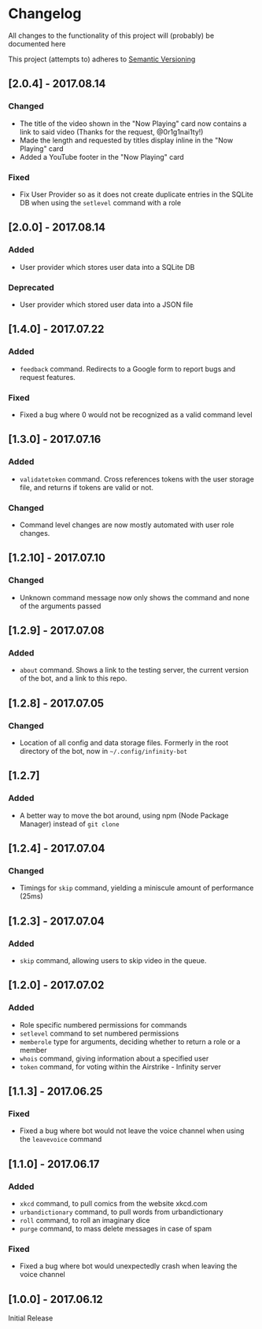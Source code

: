 # Changelog
All changes to the functionality of this project will (probably) be documented here

This project (attempts to) adheres to [Semantic Versioning](semver.org)

## [2.0.4] - 2017.08.14
### Changed
- The title of the video shown in the "Now Playing" card now contains a link to said video (Thanks for the request, @0r1g1nai1ty!)
- Made the length and requested by titles display inline in the "Now Playing" card
- Added a YouTube footer in the "Now Playing" card

### Fixed
- Fix User Provider so as it does not create duplicate entries in the SQLite DB when using the `setlevel` command with a role

## [2.0.0] - 2017.08.14
### Added
- User provider which stores user data into a SQLite DB

### Deprecated
- User provider which stored user data into a JSON file

## [1.4.0] - 2017.07.22
### Added
- `feedback` command. Redirects to a Google form to report bugs and request features.

### Fixed
- Fixed a bug where 0 would not be recognized as a valid command level

## [1.3.0] - 2017.07.16
### Added
- `validatetoken` command. Cross references tokens with the user storage file, and returns if tokens are valid or not.

### Changed
- Command level changes are now mostly automated with user role changes.

## [1.2.10] - 2017.07.10
### Changed
- Unknown command message now only shows the command and none of the arguments passed

## [1.2.9] - 2017.07.08
### Added
- `about` command. Shows a link to the testing server, the current version of the bot, and a link to this repo.

## [1.2.8] - 2017.07.05
### Changed
- Location of all config and data storage files. Formerly in the root directory of the bot, now in `~/.config/infinity-bot`

## [1.2.7]
### Added
- A better way to move the bot around, using npm (Node Package Manager) instead of `git clone`

## [1.2.4] - 2017.07.04
### Changed
- Timings for `skip` command, yielding a miniscule amount of performance (25ms)

## [1.2.3] - 2017.07.04
### Added
- `skip` command, allowing users to skip video in the queue.

## [1.2.0] - 2017.07.02
### Added
- Role specific numbered permissions for commands
- `setlevel` command to set numbered permissions
- `memberole` type for arguments, deciding whether to return a role or a member
- `whois` command, giving information about a specified user
- `token` command, for voting within the Airstrike - Infinity server

## [1.1.3] - 2017.06.25
### Fixed
- Fixed a bug where bot would not leave the voice channel when using the `leavevoice` command

## [1.1.0] - 2017.06.17
### Added
- `xkcd` command, to pull comics from the website xkcd.com
- `urbandictionary` command, to pull words from urbandictionary
- `roll` command, to roll an imaginary dice
- `purge` command, to mass delete messages in case of spam

### Fixed
- Fixed a bug where bot would unexpectedly crash when leaving the voice channel

## [1.0.0] - 2017.06.12
Initial Release
